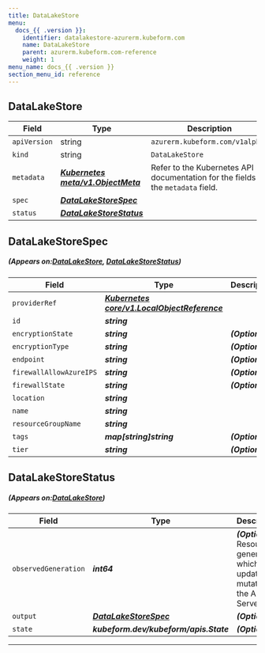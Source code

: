 ```yaml
---
title: DataLakeStore
menu:
  docs_{{ .version }}:
    identifier: datalakestore-azurerm.kubeform.com
    name: DataLakeStore
    parent: azurerm.kubeform.com-reference
    weight: 1
menu_name: docs_{{ .version }}
section_menu_id: reference
---
```


## DataLakeStore
| Field | Type | Description |
| ------ | ----- | ----------- |
| `apiVersion` | string | `azurerm.kubeform.com/v1alpha1` |
|    `kind` | string | `DataLakeStore` |
| `metadata` | ***[Kubernetes meta/v1.ObjectMeta](https://kubernetes.io/docs/reference/generated/kubernetes-api/v1.13/#objectmeta-v1-meta)***|Refer to the Kubernetes API documentation for the fields of the `metadata` field.|
| `spec` | ***[DataLakeStoreSpec](#DataLakeStoreSpec)***||
| `status` | ***[DataLakeStoreStatus](#DataLakeStoreStatus)***||
## DataLakeStoreSpec
##### (Appears on:[DataLakeStore](#DataLakeStore), [DataLakeStoreStatus](#DataLakeStoreStatus))
| Field | Type | Description |
| ------ | ----- | ----------- |
| `providerRef` | ***[Kubernetes core/v1.LocalObjectReference](https://kubernetes.io/docs/reference/generated/kubernetes-api/v1.13/#localobjectreference-v1-core)***||
| `id` | ***string***||
| `encryptionState` | ***string***| ***(Optional)*** |
| `encryptionType` | ***string***| ***(Optional)*** |
| `endpoint` | ***string***| ***(Optional)*** |
| `firewallAllowAzureIPS` | ***string***| ***(Optional)*** |
| `firewallState` | ***string***| ***(Optional)*** |
| `location` | ***string***||
| `name` | ***string***||
| `resourceGroupName` | ***string***||
| `tags` | ***map[string]string***| ***(Optional)*** |
| `tier` | ***string***| ***(Optional)*** |
## DataLakeStoreStatus
##### (Appears on:[DataLakeStore](#DataLakeStore))
| Field | Type | Description |
| ------ | ----- | ----------- |
| `observedGeneration` | ***int64***| ***(Optional)*** Resource generation, which is updated on mutation by the API Server.|
| `output` | ***[DataLakeStoreSpec](#DataLakeStoreSpec)***| ***(Optional)*** |
| `state` | ***kubeform.dev/kubeform/apis.State***| ***(Optional)*** |
---
